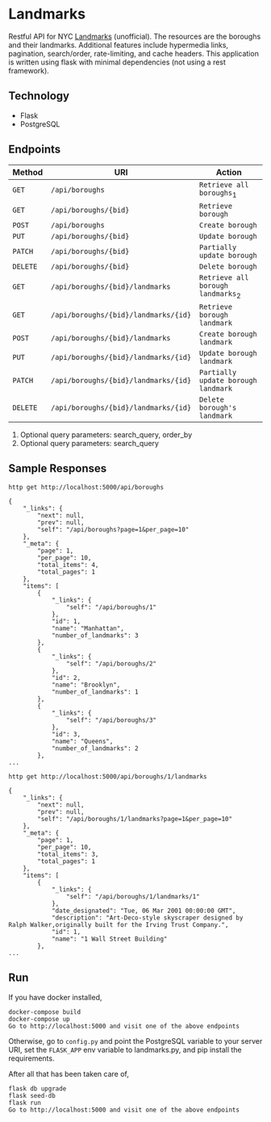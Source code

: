# Landmarks

Restful API for NYC [Landmarks](http://www1.nyc.gov/site/lpc/index.page)
(unofficial). The resources are the boroughs and their landmarks. Additional
features include hypermedia links, pagination, search/order, rate-limiting, and cache
headers. This application is written using flask with minimal dependencies (not
using a rest framework).

Technology
----------
* Flask
* PostgreSQL

Endpoints
---------

| Method     | URI                                   | Action                                      |
|------------|---------------------------------------|---------------------------------------------|
| `GET`      | `/api/boroughs`                       | `Retrieve all boroughs`<sub>1</sub>         |
| `GET`      | `/api/boroughs/{bid}`                 | `Retrieve borough`                          |
| `POST`     | `/api/boroughs`                       | `Create borough`                            |
| `PUT`      | `/api/boroughs/{bid}`                 | `Update borough`                            |
| `PATCH`    | `/api/boroughs/{bid}`                 | `Partially update borough`                  |
| `DELETE`   | `/api/boroughs/{bid}`                 | `Delete borough`                            |
| `GET`      | `/api/boroughs/{bid}/landmarks`       | `Retrieve all borough landmarks`<sub>2</sub>|
| `GET`      | `/api/boroughs/{bid}/landmarks/{id}`  | `Retrieve borough landmark`                 |
| `POST`     | `/api/boroughs/{bid}/landmarks`       | `Create borough landmark`                   |
| `PUT`      | `/api/boroughs/{bid}/landmarks/{id}`  | `Update borough landmark`                   |
| `PATCH`    | `/api/boroughs/{bid}/landmarks/{id}`  | `Partially update borough landmark`         |
| `DELETE`   | `/api/boroughs/{bid}/landmarks/{id}`  | `Delete borough's landmark`                 |

1. Optional query parameters: search_query, order_by
2. Optional query parameters: search_query

Sample Responses
---------------

`http get http://localhost:5000/api/boroughs`
```
{
    "_links": {
        "next": null, 
        "prev": null, 
        "self": "/api/boroughs?page=1&per_page=10"
    }, 
    "_meta": {
        "page": 1, 
        "per_page": 10, 
        "total_items": 4, 
        "total_pages": 1
    }, 
    "items": [
        {
            "_links": {
                "self": "/api/boroughs/1"
            }, 
            "id": 1, 
            "name": "Manhattan", 
            "number_of_landmarks": 3
        }, 
        {
            "_links": {
                "self": "/api/boroughs/2"
            }, 
            "id": 2, 
            "name": "Brooklyn", 
            "number_of_landmarks": 1
        }, 
        {
            "_links": {
                "self": "/api/boroughs/3"
            }, 
            "id": 3, 
            "name": "Queens", 
            "number_of_landmarks": 2
        }, 
...
```

`http get http://localhost:5000/api/boroughs/1/landmarks`
```
{
    "_links": {
        "next": null, 
        "prev": null, 
        "self": "/api/boroughs/1/landmarks?page=1&per_page=10"
    }, 
    "_meta": {
        "page": 1, 
        "per_page": 10, 
        "total_items": 3, 
        "total_pages": 1
    }, 
    "items": [
        {
            "_links": {
                "self": "/api/boroughs/1/landmarks/1"
            }, 
            "date_designated": "Tue, 06 Mar 2001 00:00:00 GMT", 
            "description": "Art-Deco-style skyscraper designed by Ralph Walker,originally built for the Irving Trust Company.", 
            "id": 1, 
            "name": "1 Wall Street Building"
        }, 
...
```
Run
---
If you have docker installed,
```
docker-compose build
docker-compose up
Go to http://localhost:5000 and visit one of the above endpoints
```

Otherwise, go to `config.py` and point the PostgreSQL variable to your server
URI, set the `FLASK_APP` env variable to landmarks.py, and pip install the
requirements. 

After all that has been taken care of,
```
flask db upgrade
flask seed-db
flask run
Go to http://localhost:5000 and visit one of the above endpoints
```
